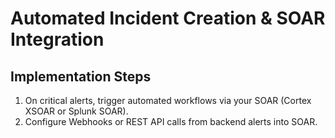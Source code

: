 # Automated Incident Creation & SOAR Integration

## Implementation Steps

1. On critical alerts, trigger automated workflows via your SOAR (Cortex XSOAR or Splunk SOAR).
2. Configure Webhooks or REST API calls from backend alerts into SOAR.